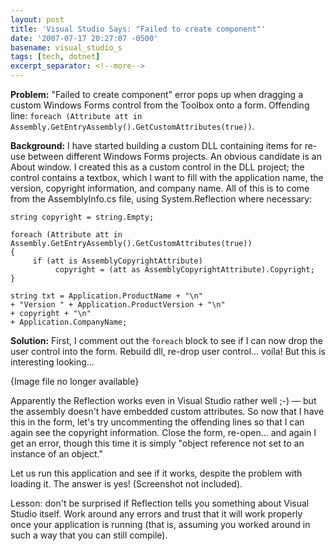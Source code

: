 ```yaml
---
layout: post
title: 'Visual Studio Says: "Failed to create component"'
date: '2007-07-17 20:27:07 -0500'
basename: visual_studio_s
tags: [tech, dotnet]
excerpt_separator: <!--more-->
---
```


**Problem:** "Failed to create component" error pops up when dragging a custom
Windows Forms control from the Toolbox onto a form. Offending line: `foreach
(Attribute att in Assembly.GetEntryAssembly().GetCustomAttributes(true))`.

**Background:** I have started building a custom DLL containing items for re-use
between different Windows Forms projects. An obvious candidate is an About
window. I created this as a custom control in the DLL project; the control
contains a textbox, which I want to fill with the application name, the version,
copyright information, and company name. All of this is to come from the
AssemblyInfo.cs file, using System.Reflection where necessary:

<!--more-->

```sharp
string copyright = string.Empty;

foreach (Attribute att in Assembly.GetEntryAssembly().GetCustomAttributes(true))
{
     if (att is AssemblyCopyrightAttribute)
          copyright = (att as AssemblyCopyrightAttribute).Copyright;
}

string txt = Application.ProductName + "\n"
+ "Version " + Application.ProductVersion + "\n"
+ copyright + "\n"
+ Application.CompanyName;
```

**Solution:** First, I comment out the `foreach` block to see if I can now drop
the user control into the form. Rebuild dll, re-drop user control&hellip;
vo&iacute;la! But this is interesting looking&hellip;

<p class="center">{Image file no longer available}</p>
<!--
<p style="text-align: center;">
<img alt="about1.jpg" src="http://www.safnet.com/writing/tech/about1.jpg" width="304" height="149" />
-->

Apparently the Reflection works even in Visual Studio rather well ;-) &mdash;
but the assembly doesn't have embedded custom attributes. So now that I have
this in the form, let's try uncommenting the offending lines so that I can
again see the copyright information. Close the form, re-open&hellip; and again I
get an error, though this time it is simply "object reference not set to an
instance of an object."

Let us run this application and see if it works, despite the problem with
loading it. The answer is yes! (Screenshot not included).

Lesson: don't be surprised if Reflection tells you something about Visual
Studio itself. Work around any errors and trust that it will work properly once
your application is running (that is, assuming you worked around in such a way
that you can still compile).
